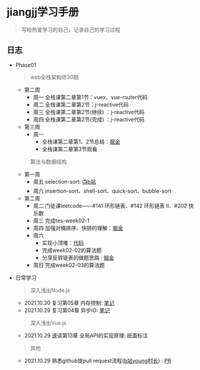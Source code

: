 # jiangjj学习手册

> 写给热爱学习的自己，记录自己的学习过程



## 日志 
- Phase01 
  > web全栈架构师30期
    - 第二周 
      - 周一 全栈课第二章第1节：vuex、vue-router代码
      - 周二 全栈课第二章第2节：j-reactive代码
      - 周三 全栈课第二章第2节(继续) ：j-reactive代码
      - 周四 全栈课第二章第2节(完成) ：j-reactive代码
   - 第三周 
      - 周一 
          - 全栈课第二章第1、2节总结：[掘金](https://juejin.cn/post/7028094049697398797)
          - 全栈课第二章第3节观看
        
  > 算法与数据结构
   - 第一周
      - 周五 selection-sort: [📺b站](https://www.bilibili.com/video/BV1vh41187WG?spm_id_from=333.999.0.0)
      - 周六 insertion-sort、shell-sort、quick-sort、bubble-sort
   - 第二周
      - 周二 门徒课leetcode——#141 环形链表、#142 环形链表 II、#202 快乐数
      - 周三 完成tes-week02-1
      - 周四 加强对桶排序、快排的理解：[掘金](https://juejin.cn/post/7026750529673887780)
      - 周六 
          - 实现小顶堆：[代码](https://github.com/rhythm022/jiangjj-frontend-studybook/blob/main/algorithm/02-%E5%B0%8F%E9%A1%B6%E5%A0%86.js)
          - 完成week02-02的算法题
          - 分享反转链表的做题思路 : [掘金](https://juejin.cn/post/7027331088104194056)
      - 周日 完成week02-03的算法题
 
 
 
 
 
 
 
 
 
 
 
 
 
 
 
 
 

- 日常学习
  > 深入浅出Node.js
    - 2021.10.30 复习第05章 内存控制: [笔记](https://github.com/rhythm022/2020-learning/blob/master/2021-nodejs/Untitled.ipynb)    
    - 2021.10.29 复习第04章 异步IO: [笔记](https://github.com/rhythm022/2020-learning/blob/master/2021-nodejs/Untitled.ipynb)    
  > 深入浅出Vue.js
    - 2021.10.29 速读第13章 全局API的实现原理: 纸面标注
  > 其他
    - 2021.10.29 熟悉github提pull request流程([b站young村长](https://www.bilibili.com/video/BV1Ev411J77h/)) : [PR](https://github.com/su37josephxia/wheel-awesome/pull/169)

